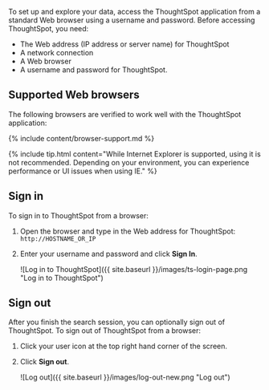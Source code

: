 To set up and explore your data, access the ThoughtSpot application from a
standard Web browser using a username and password. Before accessing
ThoughtSpot, you need:

* The Web address (IP address or server name) for ThoughtSpot
* A network connection
* A Web browser
* A username and password for ThoughtSpot.

## Supported Web browsers

The following browsers are verified to work well with the ThoughtSpot application:

{% include content/browser-support.md %}

{% include tip.html content="While Internet Explorer is supported, using it is
not recommended. Depending on your environment, you can experience performance
or UI issues when using IE." %}

## Sign in

To sign in to ThoughtSpot from a browser:

1. Open the browser and type in the Web address for ThoughtSpot: `http://HOSTNAME_OR_IP`
2. Enter your username and password and click **Sign In**.

   ![Log in to ThoughtSpot]({{ site.baseurl }}/images/ts-login-page.png "Log in to ThoughtSpot")


## Sign out

After you finish the search session, you can optionally sign out of
ThoughtSpot. To sign out of ThoughtSpot from a browser:

1. Click your user icon at the top right hand corner of the screen.
2. Click **Sign out**.

      ![Log out]({{ site.baseurl }}/images/log-out-new.png "Log out")
